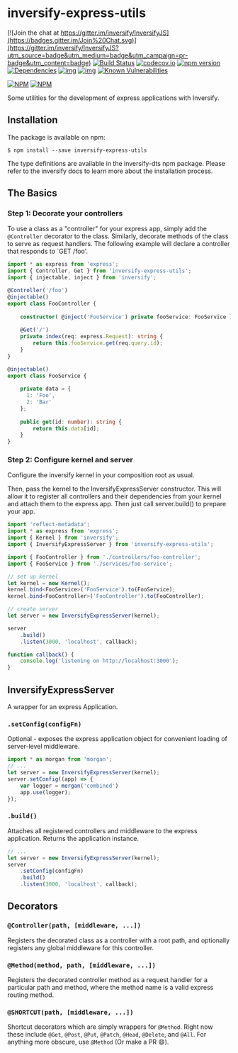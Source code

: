 # inversify-express-utils

[![Join the chat at https://gitter.im/inversify/InversifyJS](https://badges.gitter.im/Join%20Chat.svg)](https://gitter.im/inversify/InversifyJS?utm_source=badge&utm_medium=badge&utm_campaign=pr-badge&utm_content=badge)
[![Build Status](https://secure.travis-ci.org/inversify/inversify-express-utils.svg?branch=master)](https://travis-ci.org/inversify/inversify-express-utils)
[![codecov.io](https://codecov.io/github/inversify/inversify-express-utils/coverage.svg?branch=master)](https://codecov.io/github/inversify/inversify-express-utils?branch=master)
[![npm version](https://badge.fury.io/js/inversify-express-utils.svg)](http://badge.fury.io/js/inversify-express-utils)
[![Dependencies](https://david-dm.org/inversify/inversify-express-utils.svg)](https://david-dm.org/inversify/inversify-express-utils#info=dependencies)
[![img](https://david-dm.org/inversify/inversify-express-utils/dev-status.svg)](https://david-dm.org/inversify/inversify-express-utils/#info=devDependencies)
[![img](https://david-dm.org/inversify/inversify-express-utils/peer-status.svg)](https://david-dm.org/inversify/inversify-express-utils/#info=peerDependenciess)
[![Known Vulnerabilities](https://snyk.io/test/github/inversify/inversify-express-utils/badge.svg)](https://snyk.io/test/github/inversify/inversify-express-utils)

[![NPM](https://nodei.co/npm/inversify-express-utils.png?downloads=true&downloadRank=true)](https://nodei.co/npm/inversify-express-utils/)
[![NPM](https://nodei.co/npm-dl/inversify-express-utils.png?months=9&height=3)](https://nodei.co/npm/inversify-express-utils/)

Some utilities for the development of express applications with Inversify.

## Installation
The package is available on npm:
```
$ npm install --save inversify-express-utils
```
The type definitions are available in the inversify-dts npm package. Please refer to the inversify docs to learn more about the installation process.

## The Basics

### Step 1: Decorate your controllers
To use a class as a "controller" for your express app, simply add the `@Controller` decorator to the class. Similarly, decorate methods of the class to serve as request handlers. 
The following example will declare a controller that responds to `GET /foo'.

```ts
import * as express from 'express';
import { Controller, Get } from 'inversify-express-utils';
import { injectable, inject } from 'inversify';

@Controller('/foo')
@injectable()
export class FooController {
    
    constructor( @inject('FooService') private fooService: FooService ) {}
    
    @Get('/')
    private index(req: express.Request): string {
        return this.fooService.get(req.query.id);
    }
}

@injectable()
export class FooService {
    
    private data = {
      1: 'Foo',
      2: 'Bar'  
    };
    
    public get(id: number): string {
        return this.data[id];
    }
}
```

### Step 2: Configure kernel and server
Configure the inversify kernel in your composition root as usual.

Then, pass the kernel to the InversifyExpressServer constructor. This will allow it to register all controllers and their dependencies from your kernel and attach them to the express app.
Then just call server.build() to prepare your app.

```ts
import 'reflect-metadata';
import * as express from 'express';
import { Kernel } from 'inversify';
import { InversifyExpressServer } from 'inversify-express-utils';

import { FooController } from './controllers/foo-controller';
import { FooService } from './services/foo-service';

// set up kernel
let kernel = new Kernel();
kernel.bind<FooService>('FooService').to(FooService);
kernel.bind<FooController>('FooController').to(FooController);

// create server
let server = new InversifyExpressServer(kernel);

server
    .build()
    .listen(3000, 'localhost', callback);

function callback() {
    console.log('listening on http://localhost:3000');
}
```

## InversifyExpressServer
A wrapper for an express Application.

### `.setConfig(configFn)`
Optional - exposes the express application object for convenient loading of server-level middleware.

```ts
import * as morgan from 'morgan';
// ...
let server = new InversifyExpressServer(kernel);
server.setConfig((app) => {
    var logger = morgan('combined')
    app.use(logger);
});
```

### `.build()`
Attaches all registered controllers and middleware to the express application. Returns the application instance.

```ts
// ...
let server = new InversifyExpressServer(kernel);
server
    .setConfig(configFn)
    .build()
    .listen(3000, 'localhost', callback);
```

## Decorators

### `@Controller(path, [middleware, ...])`

Registers the decorated class as a controller with a root path, and optionally registers any global middleware for this controller.

### `@Method(method, path, [middleware, ...])`

Registers the decorated controller method as a request handler for a particular path and method, where the method name is a valid express routing method.

### `@SHORTCUT(path, [middleware, ...])`

Shortcut decorators which are simply wrappers for `@Method`. Right now these include `@Get`, `@Post`, `@Put`, `@Patch`, `@Head`, `@Delete`, and `@All`. For anything more obscure, use `@Method` (Or make a PR :smile:).
